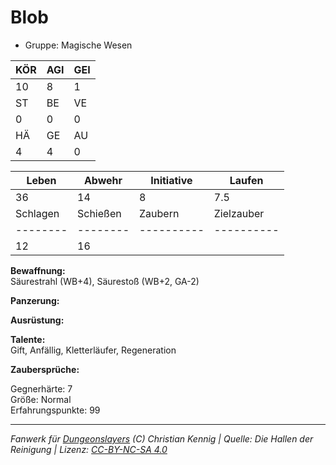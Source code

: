 # Blob  
- Gruppe: Magische Wesen  

| KÖR | AGI | GEI |  
| --- | --- | --- |  
| 10  | 8   | 1   |
| ST  | BE  | VE  |  
| 0   | 0   | 0   |
| HÄ  | GE  | AU  |  
| 4   | 4   | 0   |


| Leben    | Abwehr   | Initiative | Laufen     |
| -------- | -------- | ---------- | ---------- |
| 36       | 14       | 8          | 7.5        |
| Schlagen | Schießen | Zaubern    | Zielzauber |
| -------- | -------- | ---------- | ---------- |
| 12       | 16       |            |            |

**Bewaffnung:**  
Säurestrahl (WB+4), Säurestoß (WB+2, GA-2)

**Panzerung:**  


**Ausrüstung:**  


**Talente:**  
Gift, Anfällig, Kletterläufer, Regeneration

**Zaubersprüche:**  


Gegnerhärte: 7  
Größe: Normal  
Erfahrungspunkte: 99  



___
*Fanwerk für [Dungeonslayers](https://www.dungeonslayers.net/) (C) Christian Kennig | Quelle: Die Hallen der Reinigung | Lizenz: [CC-BY-NC-SA 4.0](https://creativecommons.org/licenses/by-nc-sa/4.0/deed.de)*